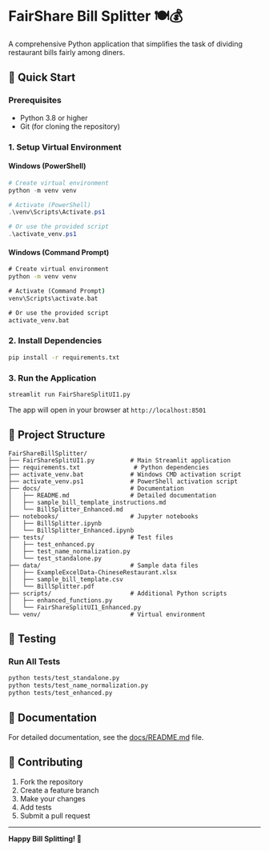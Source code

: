 # FairShare Bill Splitter 🍽️💰

A comprehensive Python application that simplifies the task of dividing restaurant bills fairly among diners.

## 🚀 Quick Start

### Prerequisites
- Python 3.8 or higher
- Git (for cloning the repository)

### 1. Setup Virtual Environment

#### Windows (PowerShell)
```powershell
# Create virtual environment
python -m venv venv

# Activate (PowerShell)
.\venv\Scripts\Activate.ps1

# Or use the provided script
.\activate_venv.ps1
```

#### Windows (Command Prompt)
```cmd
# Create virtual environment
python -m venv venv

# Activate (Command Prompt)
venv\Scripts\activate.bat

# Or use the provided script
activate_venv.bat
```

### 2. Install Dependencies
```bash
pip install -r requirements.txt
```

### 3. Run the Application
```bash
streamlit run FairShareSplitUI1.py
```

The app will open in your browser at `http://localhost:8501`

## 📁 Project Structure

```
FairShareBillSplitter/
├── FairShareSplitUI1.py          # Main Streamlit application
├── requirements.txt               # Python dependencies
├── activate_venv.bat             # Windows CMD activation script
├── activate_venv.ps1             # PowerShell activation script
├── docs/                         # Documentation
│   ├── README.md                 # Detailed documentation
│   ├── sample_bill_template_instructions.md
│   └── BillSplitter_Enhanced.md
├── notebooks/                    # Jupyter notebooks
│   ├── BillSplitter.ipynb
│   └── BillSplitter_Enhanced.ipynb
├── tests/                        # Test files
│   ├── test_enhanced.py
│   ├── test_name_normalization.py
│   └── test_standalone.py
├── data/                         # Sample data files
│   ├── ExampleExcelData-ChineseRestaurant.xlsx
│   ├── sample_bill_template.csv
│   └── BillSplitter.pdf
├── scripts/                      # Additional Python scripts
│   ├── enhanced_functions.py
│   └── FairShareSplitUI1_Enhanced.py
└── venv/                         # Virtual environment
```

## 🧪 Testing

### Run All Tests
```bash
python tests/test_standalone.py
python tests/test_name_normalization.py
python tests/test_enhanced.py
```

## 📖 Documentation

For detailed documentation, see the [docs/README.md](docs/README.md) file.

## 🤝 Contributing

1. Fork the repository
2. Create a feature branch
3. Make your changes
4. Add tests
5. Submit a pull request

---

**Happy Bill Splitting! 🎉**
